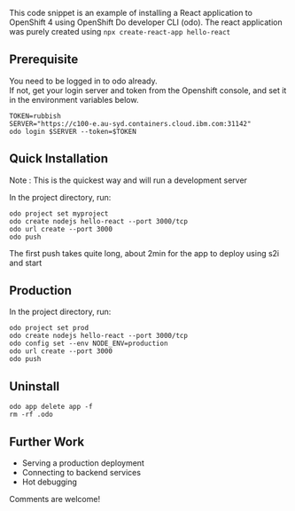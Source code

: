 This code snippet is an example of installing a React application to OpenShift 4 using OpenShift Do developer CLI (odo).  The react application was purely created using `npx create-react-app hello-react`

## Prerequisite
You need to be logged in to odo already.  
If not, get your login server and token from the Openshift console, and set it in the environment variables below.
```
TOKEN=rubbish 
SERVER="https://c100-e.au-syd.containers.cloud.ibm.com:31142"
odo login $SERVER --token=$TOKEN
```

## Quick Installation
Note : This is the quickest way and will run a development server

In the project directory, run:
```
odo project set myproject 
odo create nodejs hello-react --port 3000/tcp
odo url create --port 3000
odo push 
```
The first push takes quite long, about 2min for the app to deploy using s2i and start

## Production 
In the project directory, run:
```
odo project set prod
odo create nodejs hello-react --port 3000/tcp
odo config set --env NODE_ENV=production
odo url create --port 3000
odo push 
```

## Uninstall 
```
odo app delete app -f
rm -rf .odo
```


## Further Work
* Serving a production deployment
* Connecting to backend services 
* Hot debugging

Comments are welcome!